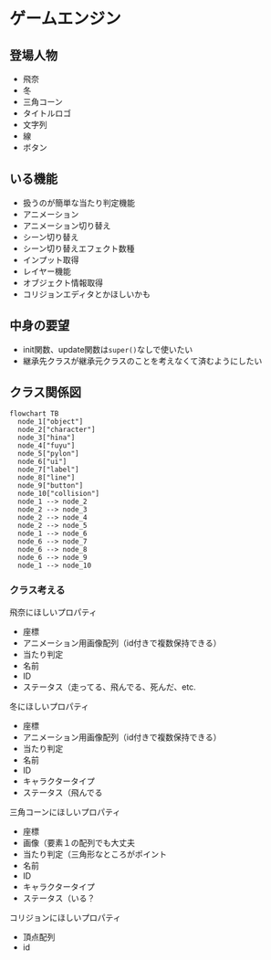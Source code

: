 # ゲームエンジン

## 登場人物

- 飛奈
- 冬
- 三角コーン
- タイトルロゴ
- 文字列
- 線
- ボタン

## いる機能

- 扱うのが簡単な当たり判定機能
- アニメーション
- アニメーション切り替え
- シーン切り替え
- シーン切り替えエフェクト数種
- インプット取得
- レイヤー機能
- オブジェクト情報取得
- コリジョンエディタとかほしいかも

## 中身の要望

- init関数、update関数は`super()`なしで使いたい
- 継承先クラスが継承元クラスのことを考えなくて済むようにしたい

## クラス関係図

```mermaid
flowchart TB
  node_1["object"]
  node_2["character"]
  node_3["hina"]
  node_4["fuyu"]
  node_5["pylon"]
  node_6["ui"]
  node_7["label"]
  node_8["line"]
  node_9["button"]
  node_10["collision"]
  node_1 --> node_2
  node_2 --> node_3
  node_2 --> node_4
  node_2 --> node_5
  node_1 --> node_6
  node_6 --> node_7
  node_6 --> node_8
  node_6 --> node_9
  node_1 --> node_10
```

### クラス考える

飛奈にほしいプロパティ

- 座標
- アニメーション用画像配列（id付きで複数保持できる）
- 当たり判定
- 名前
- ID
- ステータス（走ってる、飛んでる、死んだ、etc.

冬にほしいプロパティ

- 座標
- アニメーション用画像配列（id付きで複数保持できる）
- 当たり判定
- 名前
- ID
- キャラクタータイプ
- ステータス（飛んでる

三角コーンにほしいプロパティ

- 座標
- 画像（要素１の配列でも大丈夫
- 当たり判定（三角形なところがポイント
- 名前
- ID
- キャラクタータイプ
- ステータス（いる？

コリジョンにほしいプロパティ

- 頂点配列
- id
